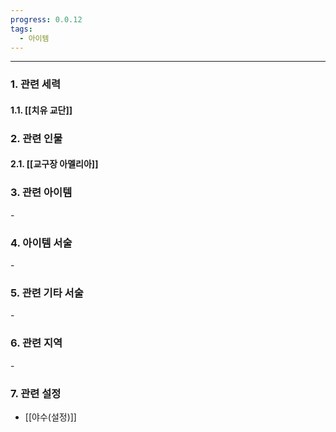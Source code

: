 ```yaml
---
progress: 0.0.12
tags:
  - 아이템
---
```

---
### 1. 관련 세력 
#### 1.1. [[치유 교단]]

### 2. 관련 인물
#### 2.1. [[교구장 아멜리아]]

### 3. 관련 아이템
\-
### 4. 아이템 서술
\-

### 5. 관련 기타 서술
\-

### 6. 관련 지역
\-

### 7. 관련 설정
- [[야수(설정)]]